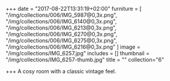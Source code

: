 +++
date = "2017-08-22T13:31:19+02:00"
furniture = [
  "/img/collections/006/IMG_5987@0,3x.png",
  "/img/collections/006/IMG_6140@0,3x.png",
  "/img/collections/006/IMG_6213@0,3x.png",
  "/img/collections/006/IMG_6270@0,3x.png",
  "/img/collections/006/IMG_6275@0,3x.png",
  "/img/collections/006/IMG_6216@0,3x.png"
]
image = "/img/collections/IMG_6257.jpg"
includes = []
thumbnail = "/img/collections/IMG_6257-thumb.jpg"
title = ""
collection="6"

+++
A cosy room with a classic vintage feel.

